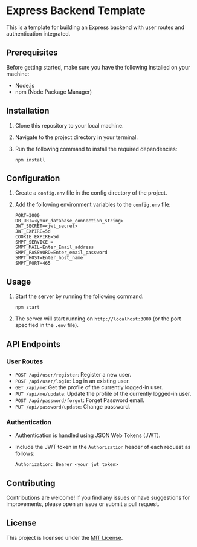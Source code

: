 # Express Backend Template

This is a template for building an Express backend with user routes and authentication integrated.

## Prerequisites

Before getting started, make sure you have the following installed on your machine:

- Node.js
- npm (Node Package Manager)

## Installation

1. Clone this repository to your local machine.
2. Navigate to the project directory in your terminal.
3. Run the following command to install the required dependencies:

    ```shell
    npm install
    ```

## Configuration

1. Create a `config.env` file in the config directory of the project.
2. Add the following environment variables to the `config.env` file:

    ```plaintext
    PORT=3000
    DB_URI=<your_database_connection_string>
    JWT_SECRET=<jwt_secret>
    JWT_EXPIRE=5d
    COOKIE_EXPIRE=5d
    SMPT_SERVICE =
    SMPT_MAIL=Enter_Email_address
    SMPT_PASSWORD=Enter_email_password
    SMPT_HOST=Enter_host_name
    SMPT_PORT=465
    ```

## Usage

1. Start the server by running the following command:

    ```shell
    npm start
    ```

2. The server will start running on `http://localhost:3000` (or the port specified in the `.env` file).

## API Endpoints

### User Routes

- `POST /api/user/register`: Register a new user.
- `POST /api/user/login`: Log in an existing user.
- `GET /api/me`: Get the profile of the currently logged-in user.
- `PUT /api/me/update`: Update the profile of the currently logged-in user.
- `POST /api/password/forgot`: Forget Password email.
- `PUT /api/password/update`: Change password.

### Authentication

- Authentication is handled using JSON Web Tokens (JWT).
- Include the JWT token in the `Authorization` header of each request as follows:

  ```plaintext
  Authorization: Bearer <your_jwt_token>
  ```

## Contributing

Contributions are welcome! If you find any issues or have suggestions for improvements, please open an issue or submit a pull request.

## License

This project is licensed under the [MIT License](LICENSE).
